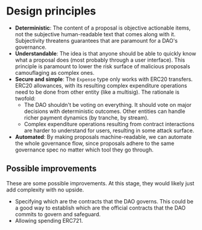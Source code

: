 # Design principles

- **Deterministic**: The content of a proposal is objective actionable items, not the subjective human-readable text that comes along with it. Subjectivity threatens guarantees that are paramount for a DAO's governance.
- **Understandable**: The idea is that anyone should be able to quickly know what a proposal does (most probably through a user interface). This principle is paramount to lower the risk surface of malicious proposals camouflaging as complex ones.
- **Secure and simple**: The `Expense` type only works with ERC20 transfers. ERC20 allowances, with its resulting complex expenditure operations need to be done from other entity (like a multisig). The rationale is twofold:
  - The DAO shouldn't be voting on everything. It should vote on major decisions with deterministic outcomes. Other entities can handle richer payment dynamics (by tranche, by stream).
  - Complex expenditure operations resulting from contract interactions are harder to understand for users, resulting in some attack surface.
- **Automated**: By making proposals machine-readable, we can automate the whole governance flow, since proposals adhere to the same governance spec no matter which tool they go through.

## Possible improvements

These are some possible improvements. At this stage, they would likely just add complexity with no upside.

- Specifying which are the contracts that the DAO governs. This could be a good way to establish which are the official contracts that the DAO commits to govern and safeguard.
- Allowing spending ERC721.
